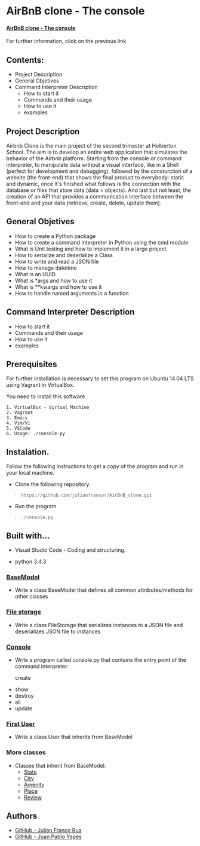 #  AirBnB clone - The console

####  [AirBnB clone - The console](https://intranet.hbtn.io/projects/263)
For further information, click on the previous link.

##  Contents:

- Project Description
- General Objetives
- Command Interpreter Description
	* How to start it
	* Commands and their usage
	* How to use it
    * examples

## Project Description

Airbnb Clone is the main project of the second trimester at Holberton School. The aim is to develop an entire web application that simulates the behavior of the Airbnb platform. Starting from the console or command interpreter, to manipulate data without a visual interface, like in a Shell (perfect for development and debugging), followed by the consturction of a website (the front-end) that shows the final product to everybody: static and dynamic, once it's finished what follows is the connection with the database or files that store data (data = objects). And last but not least, the creation of an API that provides a communication interface between the front-end and your data (retrieve, create, delete, update them).

##  General Objetives

* How to create a Python package
* How to create a command interpreter in Python using the cmd module
* What is Unit testing and how to implement it in a large project
* How to serialize and deserialize a Class
* How to write and read a JSON file
* How to manage datetime
* What is an UUID
* What is *args and how to use it
* What is **kwargs and how to use it
* How to handle named arguments in a function

## Command Interpreter Description

* How to start it
* Commands and their usage
* How to use it
* examples

##  Prerequisites

For further installation is necessary to set this program on Ubuntu 14.04 LTS using Vagrant in VirtualBox.

You need to install this software
```
1. VirtualBox - Virtual Machine
2. Vagrant
3. Emacs
4. Vim/Vi
5. VSCode
6. Usage: ./console.py
```
##  Instalation.

Follow the following instructions to get a copy of the program and run in your local machine.

- Clone the following repository.
> `https://github.com/julianfrancor/AirBnB_clone.git`
- Run the program
> `./console.py`

##  Built with...

- Visual Studio Code - Coding and structuring.

- python 3.4.3

###  [BaseModel](./models/base_model.py)

* Write a class BaseModel that defines all common attributes/methods for other classes

###  [File storage](./models/engine/file_storage.py)

* Write a class FileStorage that serializes instances to a JSON file and deserializes JSON file to instances

###  [Console](./console.py)

* Write a program called console.py that contains the entry point of the command interpreter:

  create
- show
- destroy
- all
- update

###  [First User](./models/user.py)
* Write a class User that inherits from BaseModel

###  More classes
* Classes that inherit from BaseModel:
	- [State](./models/state.py)
	- [City](./models/city.py)
	- [Amenity](./models/amenity.py)
	- [Place](./models/place.py)
	- [Review](./models/review.py)

 ##  Authors

- [GitHub - Julian Franco Rua](https://github.com/julianfrancor)
- [GitHub - Juan Pablo Yepes](https://github.com/PabloYepes27)
